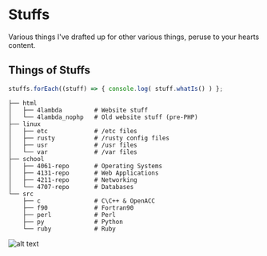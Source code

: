 # Stuffs

Various things I've drafted up for other various things, peruse to your hearts content.

## Things of Stuffs

```javascript
stuffs.forEach((stuff) => { console.log( stuff.whatIs() ) };
```
```
├── html
│   ├── 4lambda         # Website stuff
│   └── 4lambda_nophp   # Old website stuff (pre-PHP)
├── linux
│   ├── etc             # /etc files
│   ├── rusty           # /rusty config files
│   ├── usr             # /usr files
│   └── var             # /var files
├── school
│   ├── 4061-repo       # Operating Systems
│   ├── 4131-repo       # Web Applications
│   ├── 4211-repo       # Networking
│   └── 4707-repo       # Databases
└── src
    ├── c               # C\C++ & OpenACC
    ├── f90             # Fortran90
    ├── perl            # Perl
    ├── py              # Python
    └── ruby            # Ruby
```
![alt text](http://i.imgur.com/GvVk095.gif "banana dolphin")
